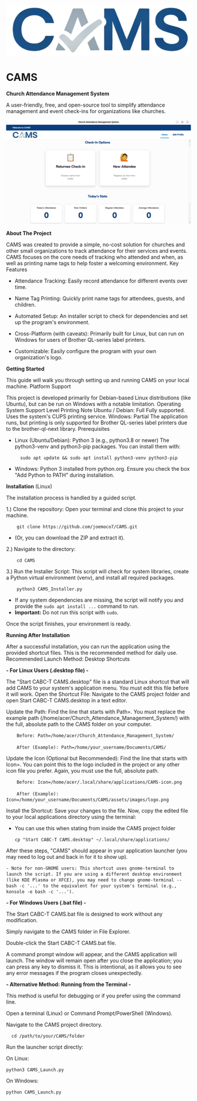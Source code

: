 ![CAMS](Assets/Images/CAMS-Logo-small.png)
# CAMS
**Church Attendance Management System**

A user-friendly, free, and open-source tool to simplify attendance management and event check-ins for organizations like churches.

![Home Screen Screenshot](Assets/Images/screenshot01.png)

**About The Project**

CAMS was created to provide a simple, no-cost solution for churches and other small organizations to track attendance for their services and events. CAMS focuses on the core needs of tracking who attended and when, as well as printing name tags to help foster a welcoming environment.
Key Features

- Attendance Tracking: Easily record attendance for different events over time.

- Name Tag Printing: Quickly print name tags for attendees, guests, and children.

- Automated Setup: An installer script to check for dependencies and set up the program's environment.

- Cross-Platform (with caveats): Primarily built for Linux, but can run on Windows for users of Brother QL-series label printers.

- Customizable: Easily configure the program with your own organization's logo.

**Getting Started**

This guide will walk you through setting up and running CAMS on your local machine.
Platform Support

This project is developed primarily for Debian-based Linux distributions (like Ubuntu), but can be run on Windows with a notable limitation.
Operating System	Support Level	Printing Note
Ubuntu / Debian:	Full	Fully supported. Uses the system's CUPS printing service.
Windows:	Partial	The application runs, but printing is only supported for Brother QL-series label printers due to the brother-ql-next library.
Prerequisites

- Linux (Ubuntu/Debian):
  Python 3 (e.g., python3.8 or newer)
  The python3-venv and python3-pip packages. You can install them with:
            
        sudo apt update && sudo apt install python3-venv python3-pip

- Windows:
  Python 3 installed from python.org. Ensure you check the box "Add Python to PATH" during installation.

**Installation** (Linux)

The installation process is handled by a guided script.

1.) Clone the repository:
Open your terminal and clone this project to your machine.
  
        git clone https://github.com/joemoco7/CAMS.git

  

  - (Or, you can download the ZIP and extract it).

2.) Navigate to the directory:

        cd CAMS

3.) Run the Installer Script:
This script will check for system libraries, create a Python virtual environment (venv), and install all required packages. 

        python3 CAMS_Installer.py
  
  *   If any system dependencies are missing, the script will notify you and provide the `sudo apt install ...` command to run.
  *   **Important:** Do not run this script with `sudo`.

Once the script finishes, your environment is ready.

**Running After Installation**

After a successful installation, you can run the application using the provided shortcut files. This is the recommended method for daily use.
Recommended Launch Method: Desktop Shortcuts

**- For Linux Users (.desktop file) -**

The "Start CABC-T CAMS.desktop" file is a standard Linux shortcut that will add CAMS to your system's application menu. You must edit this file before it will work.
  Open the Shortcut File: Navigate to the CAMS project folder and open Start CABC-T CAMS.desktop in a text editor.

  Update the Path: Find the line that starts with Path=. You must replace the example path (/home/acer/Church_Attendance_Management_System/) with the full, absolute path to the CAMS folder on your computer.

        Before: Path=/home/acer/Church_Attendance_Management_System/

        After (Example): Path=/home/your_username/Documents/CAMS/

  Update the Icon (Optional but Recommended): Find the line that starts with Icon=. You can point this to the logo included in the project or any other icon file you prefer. Again, you must use the full, absolute path.

        Before: Icon=/home/acer/.local/share/applications/CAMS-icon.png

        After (Example): Icon=/home/your_username/Documents/CAMS/assets/images/logo.png

  Install the Shortcut: Save your changes to the file. Now, copy the edited file to your local applications directory using the terminal:

  - You can use this when stating from inside the CAMS project folder
    
        cp "Start CABC-T CAMS.desktop" ~/.local/share/applications/

      

After these steps, "CAMS" should appear in your application launcher (you may need to log out and back in for it to show up).

    - Note for non-GNOME users: This shortcut uses gnome-terminal to launch the script. If you are using a different desktop environment (like KDE Plasma or XFCE), you may need to change gnome-terminal -- bash -c '...' to the equivalent for your system's terminal (e.g., konsole -e bash -c '...').

**- For Windows Users (.bat file) -**

The Start CABC-T CAMS.bat file is designed to work without any modification.

  Simply navigate to the CAMS folder in File Explorer.

  Double-click the Start CABC-T CAMS.bat file.

A command prompt window will appear, and the CAMS application will launch. The window will remain open after you close the application; you can press any key to dismiss it. This is intentional, as it allows you to see any error messages if the program closes unexpectedly.

**- Alternative Method: Running from the Terminal -**

This method is useful for debugging or if you prefer using the command line.

  Open a terminal (Linux) or Command Prompt/PowerShell (Windows).

  Navigate to the CAMS project directory.

    
      cd /path/to/your/CAMS/folder

  

Run the launcher script directly:

  On Linux:
  
    python3 CAMS_Launch.py

  On Windows:
  
    python CAMS_Launch.py
